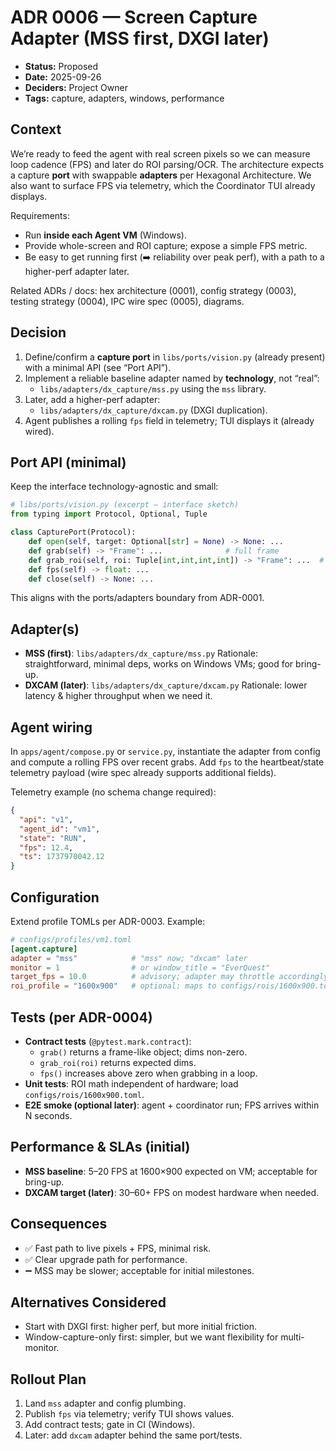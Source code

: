 # ADR 0006 — Screen Capture Adapter (MSS first, DXGI later)

- **Status:** Proposed
- **Date:** 2025-09-26
- **Deciders:** Project Owner
- **Tags:** capture, adapters, windows, performance

## Context
We’re ready to feed the agent with real screen pixels so we can measure loop cadence (FPS) and later do ROI parsing/OCR. The architecture expects a capture **port** with swappable **adapters** per Hexagonal Architecture. We also want to surface FPS via telemetry, which the Coordinator TUI already displays.

Requirements:
- Run **inside each Agent VM** (Windows).
- Provide whole-screen and ROI capture; expose a simple FPS metric.
- Be easy to get running first (:arrow_right: reliability over peak perf), with a path to a higher-perf adapter later.

Related ADRs / docs: hex architecture (0001), config strategy (0003), testing strategy (0004), IPC wire spec (0005), diagrams.

## Decision
1) Define/confirm a **capture port** in `libs/ports/vision.py` (already present) with a minimal API (see “Port API”).
2) Implement a reliable baseline adapter named by **technology**, not “real”:
   - `libs/adapters/dx_capture/mss.py` using the `mss` library.
3) Later, add a higher-perf adapter:
   - `libs/adapters/dx_capture/dxcam.py` (DXGI duplication).
4) Agent publishes a rolling `fps` field in telemetry; TUI displays it (already wired).

## Port API (minimal)
Keep the interface technology-agnostic and small:

~~~python
# libs/ports/vision.py (excerpt — interface sketch)
from typing import Protocol, Optional, Tuple

class CapturePort(Protocol):
    def open(self, target: Optional[str] = None) -> None: ...
    def grab(self) -> "Frame": ...              # full frame
    def grab_roi(self, roi: Tuple[int,int,int,int]) -> "Frame": ...  # x,y,w,h
    def fps(self) -> float: ...
    def close(self) -> None: ...
~~~

This aligns with the ports/adapters boundary from ADR-0001.

## Adapter(s)
- **MSS (first)**: `libs/adapters/dx_capture/mss.py`
  Rationale: straightforward, minimal deps, works on Windows VMs; good for bring-up.
- **DXCAM (later)**: `libs/adapters/dx_capture/dxcam.py`
  Rationale: lower latency & higher throughput when we need it.

## Agent wiring
In `apps/agent/compose.py` or `service.py`, instantiate the adapter from config and compute a rolling FPS over recent grabs. Add `fps` to the heartbeat/state telemetry payload (wire spec already supports additional fields).

Telemetry example (no schema change required):
~~~json
{
  "api": "v1",
  "agent_id": "vm1",
  "state": "RUN",
  "fps": 12.4,
  "ts": 1737970042.12
}
~~~

## Configuration
Extend profile TOMLs per ADR-0003. Example:

~~~toml
# configs/profiles/vm1.toml
[agent.capture]
adapter = "mss"            # "mss" now; "dxcam" later
monitor = 1                # or window_title = "EverQuest"
target_fps = 10.0          # advisory; adapter may throttle accordingly
roi_profile = "1600x900"   # optional: maps to configs/rois/1600x900.toml
~~~

## Tests (per ADR-0004)
- **Contract tests** (`@pytest.mark.contract`):
  - `grab()` returns a frame-like object; dims non-zero.
  - `grab_roi(roi)` returns expected dims.
  - `fps()` increases above zero when grabbing in a loop.
- **Unit tests**: ROI math independent of hardware; load `configs/rois/1600x900.toml`.
- **E2E smoke (optional later)**: agent + coordinator run; FPS arrives within N seconds.

## Performance & SLAs (initial)
- **MSS baseline**: 5–20 FPS at 1600×900 expected on VM; acceptable for bring-up.
- **DXCAM target (later)**: 30–60+ FPS on modest hardware when needed.

## Consequences
- :white_check_mark: Fast path to live pixels + FPS, minimal risk.
- :white_check_mark: Clear upgrade path for performance.
- :heavy_minus_sign: MSS may be slower; acceptable for initial milestones.

## Alternatives Considered
- Start with DXGI first: higher perf, but more initial friction.
- Window-capture-only first: simpler, but we want flexibility for multi-monitor.

## Rollout Plan
1. Land `mss` adapter and config plumbing.
2. Publish `fps` via telemetry; verify TUI shows values.
3. Add contract tests; gate in CI (Windows).
4. Later: add `dxcam` adapter behind the same port/tests.
